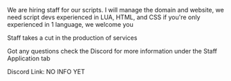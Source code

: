 We are hiring staff for our scripts. I will manage the domain and website, we need script devs experienced in LUA, HTML, and CSS if you're only experienced in 1 language, we welcome you

Staff takes a cut in the production of services

Got any questions check the Discord for more information under the Staff Application tab

Discord Link: NO INFO YET
